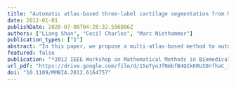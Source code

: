 ```yaml
---
title: "Automatic atlas-based three-label cartilage segmentation from MR knee images"
date: 2012-01-01
publishDate: 2020-07-08T04:28:32.596806Z
authors: ["Liang Shan", "Cecil Charles", "Marc Niethammer"]
publication_types: ["1"]
abstract: "In this paper, we propose a multi-atlas-based method to automatically segment the femoral and tibial cartilage from T1 weighted magnetic resonance (MR) knee images. The segmentation result is a joint decision of the spatial priors from a multi-atlas registration and the local likelihoods within a Bayesian framework. The cartilage likelihoods are obtained from a probabilistic k nearest neighbor classification. Validation results on 18 knee MR images against the manual expert segmentations from a dataset acquired for osteoarthritis research show good performance for the segmentation of femoral and tibial cartilage (mean Dice similarity coefficient of 75.2% and 81.7% respectively)."
featured: false
publication: "*2012 IEEE Workshop on Mathematical Methods in Biomedical Image Analysis, MMBIA 2012, Breckenridge, CO, USA, January 9-10, 2012*"
url_pdf: "https://drive.google.com/file/d/15uTyoJfNmbfB4QIkKRUIOnfhaC_iSL3_"
doi: "10.1109/MMBIA.2012.6164757"
---
```


